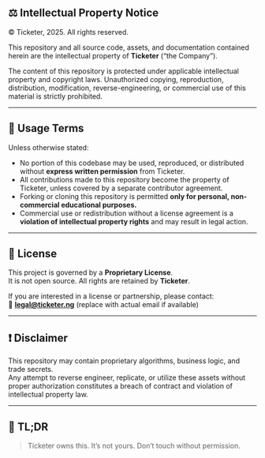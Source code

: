 ## ⚖️ Intellectual Property Notice

© Ticketer, 2025. All rights reserved.

This repository and all source code, assets, and documentation contained herein are the intellectual property of **Ticketer** (“the Company”).

The content of this repository is protected under applicable intellectual property and copyright laws. Unauthorized copying, reproduction, distribution, modification, reverse-engineering, or commercial use of this material is strictly prohibited.

---

## 📜 Usage Terms

Unless otherwise stated:

- No portion of this codebase may be used, reproduced, or distributed without **express written permission** from Ticketer.
- All contributions made to this repository become the property of Ticketer, unless covered by a separate contributor agreement.
- Forking or cloning this repository is permitted **only for personal, non-commercial educational purposes.**
- Commercial use or redistribution without a license agreement is a **violation of intellectual property rights** and may result in legal action.

---

## 🔐 License

This project is governed by a **Proprietary License**.  
It is not open source. All rights are retained by **Ticketer**.

If you are interested in a license or partnership, please contact:  
📧 **legal@ticketer.ng** (replace with actual email if available)

---

## ❗ Disclaimer

This repository may contain proprietary algorithms, business logic, and trade secrets.  
Any attempt to reverse engineer, replicate, or utilize these assets without proper authorization constitutes a breach of contract and violation of intellectual property law.

---

## 📌 TL;DR

> Ticketer owns this. It’s not yours. Don’t touch without permission.
